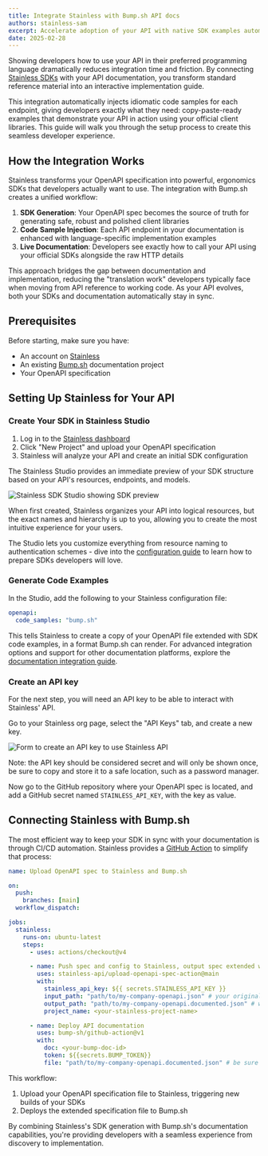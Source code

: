 ```yaml
---
title: Integrate Stainless with Bump.sh API docs
authors: stainless-sam
excerpt: Accelerate adoption of your API with native SDK examples automatically integrated into your API documentation
date: 2025-02-28
---
```


Showing developers how to use your API in their preferred programming language dramatically reduces integration time and friction. By connecting [Stainless SDKs](https://www.stainless.com) with your API documentation, you transform standard reference material into an interactive implementation guide.

This integration automatically injects idiomatic code samples for each endpoint, giving developers exactly what they
need: copy-paste-ready examples that demonstrate your API in action using your official client libraries. This guide
will walk you through the setup process to create this seamless developer experience.

## How the Integration Works

Stainless transforms your OpenAPI specification into powerful, ergonomics SDKs that developers actually want to use. The integration with Bump.sh creates a unified workflow:

1. **SDK Generation**: Your OpenAPI spec becomes the source of truth for generating safe, robust and polished client libraries
2. **Code Sample Injection**: Each API endpoint in your documentation is enhanced with language-specific implementation examples
3. **Live Documentation**: Developers see exactly how to call your API using your official SDKs alongside the raw HTTP details

This approach bridges the gap between documentation and implementation, reducing the "translation work" developers typically face when moving from API reference to working code. As your API evolves, both your SDKs and documentation automatically stay in sync.

## Prerequisites

Before starting, make sure you have:

- An account on [Stainless](https://app.stainless.com/signup)
- An existing [Bump.sh](https://Bump.sh/) documentation project
- Your OpenAPI specification

## Setting Up Stainless for Your API

### Create Your SDK in Stainless Studio

1. Log in to the [Stainless dashboard](https://app.stainless.com/)
2. Click "New Project" and upload your OpenAPI specification
3. Stainless will analyze your API and create an initial SDK configuration

The Stainless Studio provides an immediate preview of your SDK structure based on your API's resources, endpoints, and models.

![Stainless SDK Studio showing SDK preview](/images/guides/stainless-integration/studio-preview.png)

When first created, Stainless organizes your API into logical resources, but the exact names and hierarchy is up to you,
allowing you to create the most intuitive experience for your users.

The Studio lets you customize everything from resource naming to authentication schemes - dive into the [configuration
guide](https://app.stainless.com/docs/guides/configure) to learn how to prepare SDKs developers will love.

### Generate Code Examples

In the Studio, add the following to your Stainless configuration file:

```yaml
openapi:
  code_samples: "bump.sh"
```

This tells Stainless to create a copy of your OpenAPI file extended with SDK code examples, in a format Bump.sh can
render. For advanced integration options and support for other documentation platforms, explore the [documentation integration guide](https://app.stainless.com/docs/guides/integrate-docs).

### Create an API key

For the next step, you will need an API key to be able to interact with Stainless' API.

Go to your Stainless org page, select the "API Keys" tab, and create a new key.

![Form to create an API key to use Stainless API](/images/guides/stainless-integration/create-api-key.png)

Note: the API key should be considered secret and will only be shown once, be sure to copy and store it to a safe location,
such as a password manager.

Now go to the GitHub repository where your OpenAPI spec is located, and add a GitHub secret named `STAINLESS_API_KEY`,
with the key as value.

## Connecting Stainless with Bump.sh

The most efficient way to keep your SDK in sync with your documentation is through CI/CD automation.
Stainless provides a
[GitHub Action](https://github.com/marketplace/actions/stainless-upload-openapi-specification) to simplify that process:

```yaml
name: Upload OpenAPI spec to Stainless and Bump.sh

on:
  push:
    branches: [main]
  workflow_dispatch:

jobs:
  stainless:
    runs-on: ubuntu-latest
    steps:
      - uses: actions/checkout@v4

      - name: Push spec and config to Stainless, output spec extended with code examples
        uses: stainless-api/upload-openapi-spec-action@main
        with:
          stainless_api_key: ${{ secrets.STAINLESS_API_KEY }}
          input_path: "path/to/my-company-openapi.json" # your original spec
          output_path: "path/to/my-company-openapi.documented.json" # will be the extended spec
          project_name: <your-stainless-project-name>

      - name: Deploy API documentation
        uses: bump-sh/github-action@v1
        with:
          doc: <your-bump-doc-id>
          token: ${{secrets.BUMP_TOKEN}}
          file: "path/to/my-company-openapi.documented.json" # be sure to point to the extended spec
```

This workflow:

1. Upload your OpenAPI specification file to Stainless, triggering new builds of your SDKs
2. Deploys the extended specification file to Bump.sh

By combining Stainless's SDK generation with Bump.sh's documentation capabilities, you're providing developers with a seamless experience from discovery to implementation.
